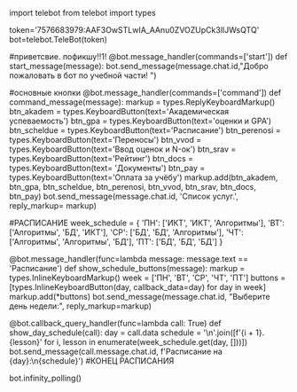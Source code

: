 import telebot
from telebot import types

token='7576683979:AAF3OwSTLwIA_AAnu0ZVOZUpCk3lIJWsQTQ'
bot=telebot.TeleBot(token)

#приветсвие. пофикшу!!1!
@bot.message_handler(commands=['start'])
def start_message(message):
  bot.send_message(message.chat.id,"Добро пожаловать в бот по учебной части! ")

#основные кнопки
@bot.message_handler(commands=['command'])
def command_message(message):
  markup = types.ReplyKeyboardMarkup()
  btn_akadem = types.KeyboardButton(text='Академическая успеваемость')
  btn_gpa = types.KeyboardButton(text='оценки и GPA')
  btn_scheldue = types.KeyboardButton(text='Расписание')
  btn_perenosi = types.KeyboardButton(text='Переносы')
  btn_vvod = types.KeyboardButton(text='Ввод оценок и N-ок')
  btn_srav = types.KeyboardButton(text='Рейтинг')
  btn_docs = types.KeyboardButton(text= 'Документы')
  btn_pay = types.KeyboardButton(text='Оплата за учёбу')
  markup.add(btn_akadem, btn_gpa, btn_scheldue, btn_perenosi, btn_vvod, btn_srav, btn_docs, btn_pay)
  bot.send_message(message.chat.id, 'Список услуг.', reply_markup= markup)

#РАСПИСАНИЕ
week_schedule = {
    'ПН': ['ИКТ', 'ИКТ', 'Алгоритмы'],
    'ВТ': ['Алгоритмы', 'БД', 'ИКТ'],
    'СР': ['БД', 'БД', 'Алгоритмы'],
    'ЧТ': ['Алгоритмы', 'Алгоритмы', 'БД'],
    'ПТ': ['БД', 'БД', 'БД']
}

@bot.message_handler(func=lambda message: message.text == 'Расписание')
def show_schedule_buttons(message):
    markup = types.InlineKeyboardMarkup()
    week = ['ПН', 'ВТ', 'СР', 'ЧТ', 'ПТ']
    buttons = [types.InlineKeyboardButton(day, callback_data=day) for day in week]
    markup.add(*buttons)
    bot.send_message(message.chat.id, "Выберите день недели:", reply_markup=markup)

@bot.callback_query_handler(func=lambda call: True)
def show_day_schedule(call):
    day = call.data
    schedule = '\n'.join([f'{i + 1}. {lesson}' for i, lesson in enumerate(week_schedule.get(day, []))])
    bot.send_message(call.message.chat.id, f'Расписание на {day}:\n{schedule}')
#КОНЕЦ РАСПИСАНИЯ



bot.infinity_polling()
